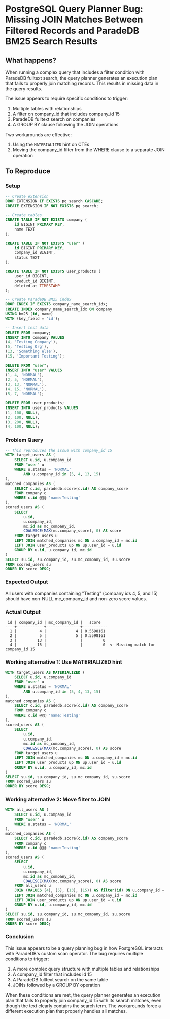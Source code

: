 # PostgreSQL Query Planner Bug: Missing JOIN Matches Between Filtered Records and ParadeDB BM25 Search Results

## What happens?

When running a complex query that includes a filter condition with ParadeDB fulltext search, the query planner generates an execution plan that fails to properly join matching records. This results in missing data in the query results.

The issue appears to require specific conditions to trigger:
1. Multiple tables with relationships
2. A filter on company_id that includes company_id 15
3. ParadeDB fulltext search on companies 
4. A GROUP BY clause following the JOIN operations

Two workarounds are effective:
1. Using the `MATERIALIZED` hint on CTEs
2. Moving the company_id filter from the WHERE clause to a separate JOIN operation

## To Reproduce

### Setup

```sql
-- Create extension
DROP EXTENSION IF EXISTS pg_search CASCADE;
CREATE EXTENSION IF NOT EXISTS pg_search;

-- Create tables
CREATE TABLE IF NOT EXISTS company (
    id BIGINT PRIMARY KEY,
    name TEXT
);

CREATE TABLE IF NOT EXISTS "user" (
    id BIGINT PRIMARY KEY,
    company_id BIGINT,
    status TEXT
);

CREATE TABLE IF NOT EXISTS user_products (
    user_id BIGINT,
    product_id BIGINT,
    deleted_at TIMESTAMP
);

-- Create ParadeDB BM25 index
DROP INDEX IF EXISTS company_name_search_idx;
CREATE INDEX company_name_search_idx ON company
USING bm25 (id, name)
WITH (key_field = 'id');

-- Insert test data
DELETE FROM company;
INSERT INTO company VALUES
(4, 'Testing Company'),
(5, 'Testing Org'),
(13, 'Something else'),
(15, 'Important Testing');

DELETE FROM "user";
INSERT INTO "user" VALUES 
(1, 4, 'NORMAL'),
(2, 5, 'NORMAL'),
(3, 13, 'NORMAL'),
(4, 15, 'NORMAL'),
(5, 7, 'NORMAL');

DELETE FROM user_products;
INSERT INTO user_products VALUES
(1, 100, NULL),
(2, 100, NULL),
(3, 200, NULL),
(4, 100, NULL);
```

### Problem Query

```sql
-- This reproduces the issue with company_id 15
WITH target_users AS (
    SELECT u.id, u.company_id
    FROM "user" u
    WHERE u.status = 'NORMAL'
        AND u.company_id in (5, 4, 13, 15)
),
matched_companies AS (
    SELECT c.id, paradedb.score(c.id) AS company_score
    FROM company c
    WHERE c.id @@@ 'name:Testing'
),
scored_users AS (
    SELECT
        u.id,
        u.company_id,
        mc.id as mc_company_id,
        COALESCE(MAX(mc.company_score), 0) AS score
    FROM target_users u
    LEFT JOIN matched_companies mc ON u.company_id = mc.id
    LEFT JOIN user_products up ON up.user_id = u.id
    GROUP BY u.id, u.company_id, mc.id
)
SELECT su.id, su.company_id, su.mc_company_id, su.score
FROM scored_users su
ORDER BY score DESC;
```

### Expected Output

All users with companies containing "Testing" (company ids 4, 5, and 15) should have non-NULL mc_company_id and non-zero score values.

### Actual Output

```
 id | company_id | mc_company_id |   score   
----+------------+---------------+-----------
  1 |          4 |             4 | 0.5598161
  2 |          5 |             5 | 0.5598161
  3 |         13 |               |         0
  4 |         15 |               |         0  <- Missing match for company_id 15
```

### Working alternative 1: Use MATERIALIZED hint

```sql
WITH target_users AS MATERIALIZED (
    SELECT u.id, u.company_id
    FROM "user" u
    WHERE u.status = 'NORMAL'
        AND u.company_id in (5, 4, 13, 15)
),
matched_companies AS (
    SELECT c.id, paradedb.score(c.id) AS company_score
    FROM company c
    WHERE c.id @@@ 'name:Testing'
),
scored_users AS (
    SELECT
        u.id,
        u.company_id,
        mc.id as mc_company_id,
        COALESCE(MAX(mc.company_score), 0) AS score
    FROM target_users u
    LEFT JOIN matched_companies mc ON u.company_id = mc.id
    LEFT JOIN user_products up ON up.user_id = u.id
    GROUP BY u.id, u.company_id, mc.id
)
SELECT su.id, su.company_id, su.mc_company_id, su.score
FROM scored_users su
ORDER BY score DESC;
```

### Working alternative 2: Move filter to JOIN

```sql
WITH all_users AS (
    SELECT u.id, u.company_id
    FROM "user" u
    WHERE u.status = 'NORMAL'
),
matched_companies AS (
    SELECT c.id, paradedb.score(c.id) AS company_score
    FROM company c
    WHERE c.id @@@ 'name:Testing'
),
scored_users AS (
    SELECT
        u.id,
        u.company_id,
        mc.id as mc_company_id,
        COALESCE(MAX(mc.company_score), 0) AS score
    FROM all_users u
    JOIN (VALUES (4), (5), (13), (15)) AS filter(id) ON u.company_id = filter.id
    LEFT JOIN matched_companies mc ON u.company_id = mc.id
    LEFT JOIN user_products up ON up.user_id = u.id
    GROUP BY u.id, u.company_id, mc.id
)
SELECT su.id, su.company_id, su.mc_company_id, su.score
FROM scored_users su
ORDER BY score DESC;
```

### Conclusion

This issue appears to be a query planning bug in how PostgreSQL interacts with ParadeDB's custom scan operator. The bug requires multiple conditions to trigger:

1. A more complex query structure with multiple tables and relationships
2. A company_id filter that includes id 15
3. A ParadeDB fulltext search on the same table
4. JOINs followed by a GROUP BY operation

When these conditions are met, the query planner generates an execution plan that fails to properly join company_id 15 with its search matches, even though the text clearly contains the search term. The workarounds force a different execution plan that properly handles all matches.
 